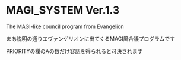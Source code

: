 # MAGI_SYSTEM Ver.1.3
 The MAGI-like council program from Evangelion
 
 まあ説明の通りエヴァンゲリオンに出てくるMAGI風合議プログラムです
 
 PRIORITYの欄のAの数だけ容認を得られると可決されます
